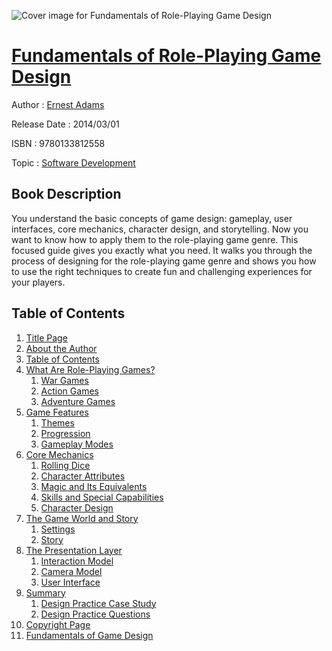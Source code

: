 ![Cover image for Fundamentals of Role-Playing Game Design](https://imgdetail.ebookreading.net/cover/cover/software_development/EB9780133812558.jpg)

[Fundamentals of Role-Playing Game Design](https://ebookreading.net/view/book/Fundamentals+of+Role-Playing+Game+Design-EB9780133812558_1.html "Fundamentals of Role-Playing Game Design")
====================================================================================================================

Author : [Ernest Adams](https://ebookreading.net/search/author/Ernest+Adams)

Release Date : 2014/03/01

ISBN : 9780133812558

Topic : [Software Development](https://ebookreading.net/search/category/software-development)

Book Description
-----------------

You understand the basic concepts of game design: gameplay, user interfaces, core mechanics, character design, and storytelling. Now you want to know how to apply them to the role-playing game genre. This focused guide gives you exactly what you need. It walks you through the process of designing for the role-playing game genre and shows you how to use the right techniques to create fun and challenging experiences for your players.
              
Table of Contents
-----------------

1. [Title Page](https://ebookreading.net/view/book/Fundamentals+of+Role-Playing+Game+Design-EB9780133812558_2.html)
1. [About the Author](https://ebookreading.net/view/book/Fundamentals+of+Role-Playing+Game+Design-EB9780133812558_3.html)
1. [Table of Contents](https://ebookreading.net/view/book/Fundamentals+of+Role-Playing+Game+Design-EB9780133812558_4.html)
1. [What Are Role-Playing Games?](https://ebookreading.net/view/book/Fundamentals+of+Role-Playing+Game+Design-EB9780133812558_5.html#ch01)
    1. [War Games](https://ebookreading.net/view/book/Fundamentals+of+Role-Playing+Game+Design-EB9780133812558_5.html#ch01lev1sec1)
    1. [Action Games](https://ebookreading.net/view/book/Fundamentals+of+Role-Playing+Game+Design-EB9780133812558_5.html#ch01lev1sec2)
    1. [Adventure Games](https://ebookreading.net/view/book/Fundamentals+of+Role-Playing+Game+Design-EB9780133812558_5.html#ch01lev1sec3)
1. [Game Features](https://ebookreading.net/view/book/Fundamentals+of+Role-Playing+Game+Design-EB9780133812558_6.html#ch02)
    1. [Themes](https://ebookreading.net/view/book/Fundamentals+of+Role-Playing+Game+Design-EB9780133812558_6.html#ch01lev1sec4)
    1. [Progression](https://ebookreading.net/view/book/Fundamentals+of+Role-Playing+Game+Design-EB9780133812558_6.html#ch01lev1sec5)
    1. [Gameplay Modes](https://ebookreading.net/view/book/Fundamentals+of+Role-Playing+Game+Design-EB9780133812558_6.html#ch01lev1sec6)
1. [Core Mechanics](https://ebookreading.net/view/book/Fundamentals+of+Role-Playing+Game+Design-EB9780133812558_7.html#ch03)
    1. [Rolling Dice](https://ebookreading.net/view/book/Fundamentals+of+Role-Playing+Game+Design-EB9780133812558_7.html#ch01lev1sec7)
    1. [Character Attributes](https://ebookreading.net/view/book/Fundamentals+of+Role-Playing+Game+Design-EB9780133812558_7.html#ch01lev1sec8)
    1. [Magic and Its Equivalents](https://ebookreading.net/view/book/Fundamentals+of+Role-Playing+Game+Design-EB9780133812558_7.html#ch01lev1sec9)
    1. [Skills and Special Capabilities](https://ebookreading.net/view/book/Fundamentals+of+Role-Playing+Game+Design-EB9780133812558_7.html#ch01lev1sec10)
    1. [Character Design](https://ebookreading.net/view/book/Fundamentals+of+Role-Playing+Game+Design-EB9780133812558_7.html#ch01lev1sec11)
1. [The Game World and Story](https://ebookreading.net/view/book/Fundamentals+of+Role-Playing+Game+Design-EB9780133812558_8.html#ch04)
    1. [Settings](https://ebookreading.net/view/book/Fundamentals+of+Role-Playing+Game+Design-EB9780133812558_8.html#ch01lev1sec12)
    1. [Story](https://ebookreading.net/view/book/Fundamentals+of+Role-Playing+Game+Design-EB9780133812558_8.html#ch01lev1sec13)
1. [The Presentation Layer](https://ebookreading.net/view/book/Fundamentals+of+Role-Playing+Game+Design-EB9780133812558_9.html#ch05)
    1. [Interaction Model](https://ebookreading.net/view/book/Fundamentals+of+Role-Playing+Game+Design-EB9780133812558_9.html#ch01lev1sec14)
    1. [Camera Model](https://ebookreading.net/view/book/Fundamentals+of+Role-Playing+Game+Design-EB9780133812558_9.html#ch01lev1sec15)
    1. [User Interface](https://ebookreading.net/view/book/Fundamentals+of+Role-Playing+Game+Design-EB9780133812558_9.html#ch01lev1sec16)
1. [Summary](https://ebookreading.net/view/book/Fundamentals+of+Role-Playing+Game+Design-EB9780133812558_10.html#ch06)
    1. [Design Practice Case Study](https://ebookreading.net/view/book/Fundamentals+of+Role-Playing+Game+Design-EB9780133812558_10.html#ch01lev1sec17)
    1. [Design Practice Questions](https://ebookreading.net/view/book/Fundamentals+of+Role-Playing+Game+Design-EB9780133812558_10.html#ch01lev1sec18)
1. [Copyright Page](https://ebookreading.net/view/book/Fundamentals+of+Role-Playing+Game+Design-EB9780133812558_11.html)
1. [Fundamentals of Game Design](https://ebookreading.net/view/book/Fundamentals+of+Role-Playing+Game+Design-EB9780133812558_12.html)
